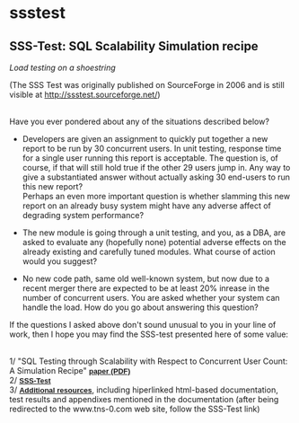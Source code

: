 # ssstest

<H2>SSS-Test: SQL Scalability Simulation recipe</H2>

<i>Load testing on a shoestring</i>

(The SSS Test was originally published on SourceForge in 2006 and is still visible at http://ssstest.sourceforge.net/)


<br>Have you ever pondered about any of the situations described below?</br>

<ul dir="auto">
<li><p dir="auto">
Developers are given an assignment to quickly put together a new report to be run by 30 concurrent users. In unit testing, response time for a single user running this report is acceptable. 
The question is, of course, if that will still hold true if the other 29 users jump in.
Any way to give a substantiated answer without actually asking 30 end-users to run this new report?
<br>Perhaps an even more important question is whether slamming this new report on an already busy system might have any adverse affect of degrading system performance?</br>
</p></li>

<li><p dir="auto">
The new module is going through a unit testing, and you, as a DBA, are asked to evaluate any (hopefully none) potential adverse effects on the already existing and carefully tuned modules. What course of action would you suggest?
</p></li>

<li><p dir="auto">
No new code path, same old well-known system, but now due to a recent merger there are expected to be at least 20% inrease in the number of concurrent users. 
You are asked whether your system can handle the load. How do you go about answering this question?
</p></li>
</ul>
	
<p>If the questions I asked above don't sound unusual to you in your line of work, then I hope you may find the SSS-test presented here of some value:</p>
<p>
<br>1/ "SQL Testing through Scalability with Respect to Concurrent User Count: A Simulation Recipe" <a href="SSStest_Dali_ScalabilityTesting.pdf"><font face="geneva, arial, sans-serif" size="2"><b>paper (PDF)</b></font></a> 
<br>2/ <a href="sss_test.tar.gz"><font face="geneva, arial, sans-serif" size="2"><b>SSS-Test</b></font></a>
<br>3/ <a href="http://www.tns-0.com"><font face="geneva, arial, sans-serif" size="2"><b>Additional resources</b></font></a>, including hiperlinked html-based documentation, test results and appendixes mentioned in the documentation (after being redirected to the www.tns-0.com web site, follow the SSS-Test link)
</p>



